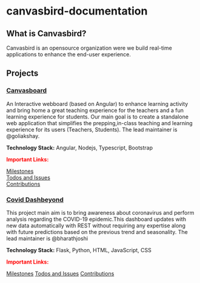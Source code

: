 # canvasbird-documentation
## What is Canvasbird?
Canvasbird is an opensource organization were we build real-time applications to enhance the end-user experience.

<!-- ## Important Links: -->
<!-- Our homepage: https://www.canvasbird.org -->
<!-- If you want to get in touch with the team with issues other than documentation, head to the gitter channel [here](#) -->
<!-- If you are looking for contribution click [here]() for Instructions. -->
<!-- For Wiki click [here]() -->
<!-- Project Checklists [Click here]() -->

## Projects
<!-- canvasboard -->

### [Canvasboard](https://github.com/Canvasbird/canvasboard)
An Interactive webboard (based on Angular) to enhance learning activity and bring home a great teaching experience for the teachers and a fun learning experience for students. Our main goal is to create a standalone web application that simplifies the prepping,in-class teaching and learning experience for its users (Teachers, Students). The lead maintainer is @goliakshay. 

<strong>Technology Stack:</strong> Angular, Nodejs, Typescript, Bootstrap
<p><strong style="color:red">Important Links:</strong></p>

<!-- [Website]() -->
[Milestones](https://github.com/Canvasbird/canvasbird-documentation/blob/master/documents/Canvasbird-milstones.md)
</br>
[Todos and Issues](https://github.com/Canvasbird/canvasboard/issues)</br>
[Contributions]()

<!-- covid Dashbeyond -->
### [Covid Dashbeyond](https://github.com/Canvasbird/mlc19-backend)
This project main aim is to bring awareness about coronavirus and perform analysis regarding the COVID-19 epidemic.This dashboard updates with new data automatically with REST without requiring any expertise along with future predictions based on the previous trend and seasonality. The lead maintainer is @bharathjoshi

<strong>Technology Stack:</strong> <span>Flask, Python, HTML, JavaScript, CSS</span>
<p><strong style="color:red">Important Links:</strong></p>


<!-- [Website]() -->
[Milestones]()
[Todos and Issues]()
[Contributions]()


<!-- ### CamLecture  -->
<!-- ### NLP based Emotions recommendation -->
<!-- ### AutoML -->

